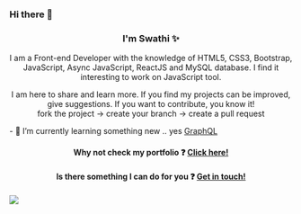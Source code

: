 <h3> Hi there 👋 </h3>

<h3 align="center"> I'm Swathi ✨ </h3>
<p align="center"> I am a Front-end Developer with the knowledge of HTML5, CSS3, Bootstrap, JavaScript, Async JavaScript, ReactJS and MySQL database. I find it interesting to work on JavaScript tool.  </p>
<p align="center"> I am here to share and learn more. If you find my projects can be improved, give suggestions. If you want to contribute, you know it! <br> fork the project -> create your branch -> create a pull request  </p>
<p> - 🌱 I’m currently learning something new .. yes <a href="https://graphql.org/" > GraphQL </a> <p>

<h4 align="center">Why not check my portfolio ❓ <a href="https://swathimuroor.github.io/portfolio/">  Click here!</a> </h4>

<h4 align="center">Is there something I can do for you ❓ <a href="mailto:swathimuroor@gmail.com">  Get in touch!</a> </h4>

<img src="https://badges.pufler.dev/visits/swathimuroor/swathimuroor">
